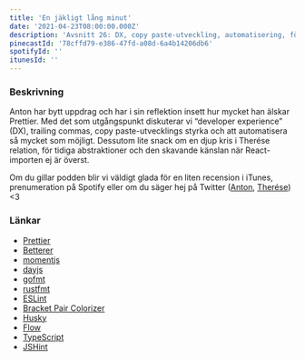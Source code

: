 ```yaml
---
title: 'En jäkligt lång minut'
date: '2021-04-23T08:00:00.000Z'
description: 'Avsnitt 26: DX, copy paste-utveckling, automatisering, för tidiga abstraktioner och mycket annat.'
pinecastId: '78cffd79-e386-47fd-a08d-6a4b14206db6'
spotifyId: ''
itunesId: ''
---
```


### Beskrivning

Anton har bytt uppdrag och har i sin reflektion insett hur mycket han älskar Prettier. Med det som utgångspunkt diskuterar vi “developer experience” (DX), trailing commas, copy paste-utvecklings styrka och att automatisera så mycket som möjligt. Dessutom lite snack om en djup kris i Therése relation, för tidiga abstraktioner och den skavande känslan när React-importen ej är överst.

Om du gillar podden blir vi väldigt glada för en liten recension i iTunes, prenumeration på Spotify eller om du säger hej på Twitter ([Anton](https://twitter.com/Awnton), [Therése](https://twitter.com/tkomstadius)) <3

### Länkar

- [Prettier](https://prettier.io/)
- [Betterer](https://github.com/phenomnomnominal/betterer)
- [momentjs](https://momentjs.com/)
- [dayjs](https://day.js.org/)
- [gofmt](https://golang.org/cmd/gofmt/)
- [rustfmt](https://github.com/rust-lang/rustfmt)
- [ESLint](https://eslint.org/)
- [Bracket Pair Colorizer](https://github.com/CoenraadS/Bracket-Pair-Colorizer-2)
- [Husky](https://github.com/typicode/husky)
- [Flow](https://flow.org/)
- [TypeScript](https://www.typescriptlang.org)
- [JSHint](https://jshint.com/)
